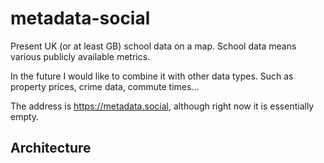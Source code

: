 # metadata-social

Present UK (or at least GB) school data on a map.
School data means various publicly available metrics.

In the future I would like to combine it with other data types. Such as
property prices, crime data, commute times...

The address is https://metadata.social, although right now it is
essentially empty.


## Architecture
